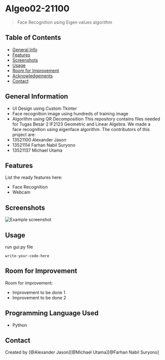 # Algeo02-21100
> Face Recognition using Eigen values algorithm

## Table of Contents
* [General Info](#general-information)
* [Features](#features)
* [Screenshots](#screenshots)
* [Usage](#usage)
* [Room for Improvement](#room-for-improvement)
* [Acknowledgements](#acknowledgements)
* [Contact](#contact)



## General Information
- UI Design using Custom Tkinter
- Face recognition image using hundreds of training image
- Algorithm using QR Decomposition
This repository contains files needed for Tugas Besar 2 IF2123 Geometric and Linear Algebra. 
We made a face recognition using eigenface algorithm.
The contributors of this project are:
- 13521100 Alexander Jason
- 13521114 Farhan Nabil Suryono
- 13521137 Michael Utama

## Features
List the ready features here:
- Face Recognition
- Webcam


## Screenshots
![Example screenshot](./img/screenshot.png)
<!-- If you have screenshots you'd like to share, include them here. -->

## Usage
run gui.py file

`write-your-code-here`

## Room for Improvement
Room for improvement:
- Improvement to be done 1
- Improvement to be done 2

## Programming Language Used
- Python

## Contact
Created by [@Alexander Jason][@Michael Utama][@Farhan Nabil Suryono]
